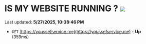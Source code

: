 # IS MY WEBSITE RUNNING ? [![](https://img.shields.io/static/v1?label=Sponsor&message=%E2%9D%A4&logo=GitHub&color=%23fe8e86)](https://github.com/sponsors/Youssef-Lehmam)

Last updated: **5/27/2025, 10:38:46 PM**

- `GET` [https://youssefservice.me](https://youssefservice.me) - **Up** (359ms)
